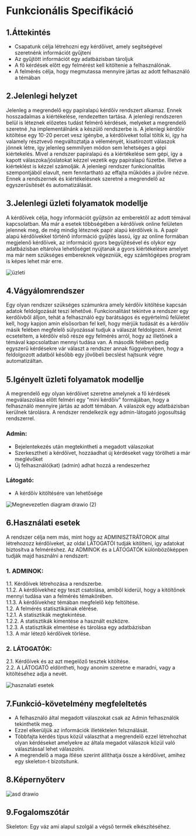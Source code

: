 # Funkcionális Specifikáció

## 1.Áttekintés
- Csapatunk célja létrehozni egy kérdőívet, amely segítségével szeretnénk információt gyűjteni
- Az gyűjtött információt egy adatbázisban tároljuk
- A fő kérdések előtt egy felmérést kell kitöltenie a felhasználónak.
- A felmérés célja, hogy megmutassa mennyire jártas az adott felhasználó a témában

## 2.Jelenlegi helyzet
Jelenleg a megrendelő egy papíralapú kérdőív rendszert alkamaz. Ennek hosszadalmas a kiértékelése,
rendezetten tartása. A jelenlegi rendszeren belül is léteznek előzetes tudást felmérő kérdések,
melyeket a megrendelő szeretné ,ha implementálnánk a készülő rendszerbe is. A jelenlegi kérdőív kitöltése
egy 10-20 percet vesz igénybe, a kérdőíveket tollal töltik ki, így ha valamely résztvevő megváltoztatja
a véleményét, kisatírozott válaszok jönnek létre, így jelenleg semmilyen módon sem lehetséges a gépi
kiértekelés. Mivel a rendszer papíralapú és a kiértékelése sem gépi, így a kapott válaszoka/jóslatokat
kézzel vezetik egy papíralapú füzetbe. Illetve a kiérteklést is kézzel számolják.
A jelenlegi rendszer funkcionalitás szempontjából elavult, nem fenntartható az effajta működés
a jövőre nézve. Ennek a rendszernek és kiértékelésnek szeretné a megrendelő az egyszerűsítését és automatizálását.

## 3.Jelenlegi üzleti folyamatok modellje

A kérdőívek célja, hogy információt gyűjtsön az emberektől az adott témával kapcsolatban. Ma már a esetek többségében a kérdőívek online felületen jelennek meg, de még mindig léteznek papír alapú kérdőívek is. A papír alapú kérdőívekkel történő információ gyűjtés lassú, így az online formában megjelenő kérdőívek, az információ gyors begyűjtésével és olykor egy adatbázisban eltárolva lehetőséget nyújtanak a gyors kiértékelésre amelyet ma már nem szükséges embereknek végezniük, egy számítógépes program is képes lehet már erre.<br>


![üzleti](https://user-images.githubusercontent.com/113610878/200770995-83d07d73-c8d9-4e51-b379-2b233bcf996d.png)


## 4.Vágyálomrendszer
Egy olyan rendszer szükséges számunkra amely kérdőív kitöltése kapcsán adatok feldolgozását teszi lehetővé. Funkcionalitást tekintve a rendszer egy kerdőívből álljon, tehát a felhasználó egy barátságos és egyértelmű felületet kell, hogy kapjon amin elsősorban fel kell, hogy mérjük tudását és a kérdőív másik felében megfelelő súlyozással tudjuk a válaszát feldolgozni. Amint ecseteltem, a kérdőív első része egy felmérés arról, hogy az illetőnek a témával kapcsolatban mennyi tudása van. A második felében pedig egyszerű kérdésekre vár választ a rendszer annak függvényében, hogy a feldolgozott adatból később egy jövőbeli becslést hajtsunk végre automatizáltan.

## 5.Igényelt üzleti folyamatok modellje

A megrendelő egy olyan kérdőívet szeretne amelynek a fő kérdések megválaszolása előtt felméri egy "mini kérdőív" formájában, hogy a felhasználó mennyire jártás az adott témában. A válaszok egy adatbázisban kerülnek tárolásra. A rendszer rendelkezik egy admin-látogató jogosultság rendszerrel.
### Admin:
- Bejelentekezés után megtekintheti a megadott válaszokat
- Szerkesztheti a kérdőívet, hozzáadhat új kérdéseket vagy törölheti a már meglévőket
- Új felhasználó(kat) (admin) adhat hozzá a rendeszerhez
### Látogató:
- A kérdőív kitöltésére van lehetősége


![Megnevezetlen diagram drawio (2)](https://user-images.githubusercontent.com/113610538/200349658-38ca66a1-f361-4b97-87c7-ec0c94be09d6.png)


## 6.Használati esetek
A rendszer célja nem más, mint hogy az ADMINISZTRÁTOROK álltal létrehozozz kérdőíveket, az oldal LÁTOGATÓI tudják kitölteni, igy adatokat biztosítva a felméréshez.
Az ADMINOK és a LÁTOGATÓK különbözőképpen tudják majd használni a rendszert:

### 1. ADMINOK:
1.1. Kérdőívek létrehozása a rendszerbe. <br>
1.1.2. A kérdőívekhez egy teszt csatolása, amiből kiderül, hogy a kitöltőnek mennyi tudása van a felmérés témakörében. <br>
1.1.3. A kérdőívekhez témában megfelelő kép feltöltése. <br>
1.2. A felmérés statisztikáinak elérése. <br>
1.2.1. A statisztikák megtekintése. <br>
1.2.2. A statisztikák kimentése a használt eszközre. <br>
1.2.3. A statisztikák elmentése és tárolása egy adatbázisban <br>
1.3. A már létező kérdőívek törlése. <br>

### 2. LÁTOGATÓK:
2.1. Kérdőívek és az azt megelőző tesztek kitöltése. <br>
2.2. A LÁTOGATÓ eldöntheti, hogy anonim szeretne e maradni, vagy a kitöltéséhez adja a nevét. <br>


![hasznalati esetek](https://user-images.githubusercontent.com/113610878/200346421-1d44d950-b3e7-4b9e-8553-f1435b1f7566.png)


## 7.Funkció-követelmény megfeleltetés

- A felhasználó által megadott válaszokat csak az Admin felhasználók tekinthetik meg.<br>
- Ezzel elkerüljük az információk illetéktelen felsználását.<br>
- Többfajta kérdés típus közül választhat a megrendelő ezzel létrehozhat olyan kérdéseket amelyekre az általa megadot válaszok közül való választással lehet    válaszolni.<br>
- A megrendelő a maga ítlése szerint állíthatja össze a kérdőívet, amihez egy skeleton-t bizotsítunk.<br>

## 8.Képernyőterv

![asd drawio](https://user-images.githubusercontent.com/113610538/191433773-89816925-c2ef-4b96-9857-d7128a57db61.png)

## 9.Fogalomszótár
Skeleton: Egy váz ami alapul szolgál a végső termék elkészítéséhez.
